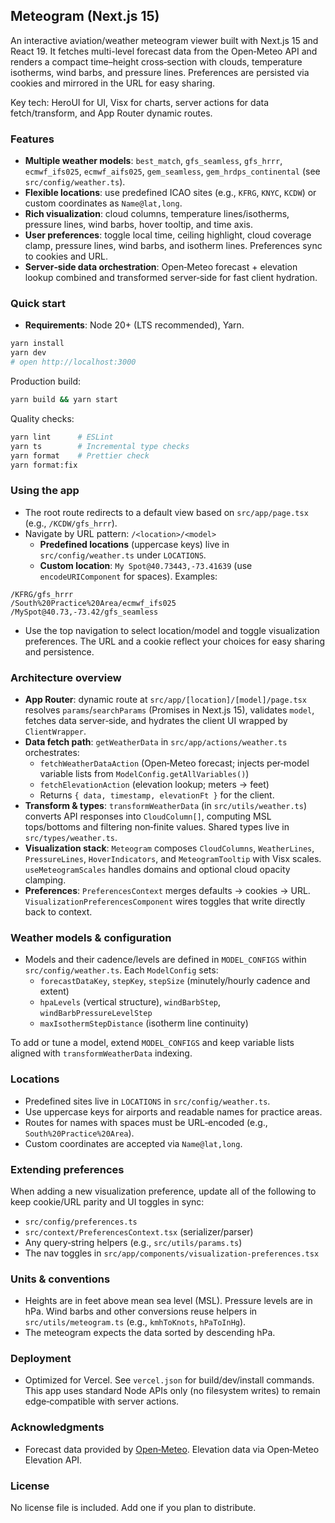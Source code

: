 ## Meteogram (Next.js 15)

An interactive aviation/weather meteogram viewer built with Next.js 15 and React 19. It fetches multi-level forecast data from the Open‑Meteo API and renders a compact time–height cross‑section with clouds, temperature isotherms, wind barbs, and pressure lines. Preferences are persisted via cookies and mirrored in the URL for easy sharing.

Key tech: HeroUI for UI, Visx for charts, server actions for data fetch/transform, and App Router dynamic routes.

### Features
- **Multiple weather models**: `best_match`, `gfs_seamless`, `gfs_hrrr`, `ecmwf_ifs025`, `ecmwf_aifs025`, `gem_seamless`, `gem_hrdps_continental` (see `src/config/weather.ts`).
- **Flexible locations**: use predefined ICAO sites (e.g., `KFRG`, `KNYC`, `KCDW`) or custom coordinates as `Name@lat,long`.
- **Rich visualization**: cloud columns, temperature lines/isotherms, pressure lines, wind barbs, hover tooltip, and time axis.
- **User preferences**: toggle local time, ceiling highlight, cloud coverage clamp, pressure lines, wind barbs, and isotherm lines. Preferences sync to cookies and URL.
- **Server‑side data orchestration**: Open‑Meteo forecast + elevation lookup combined and transformed server‑side for fast client hydration.

### Quick start
- **Requirements**: Node 20+ (LTS recommended), Yarn.

```bash
yarn install
yarn dev
# open http://localhost:3000
```

Production build:

```bash
yarn build && yarn start
```

Quality checks:

```bash
yarn lint      # ESLint
yarn ts        # Incremental type checks
yarn format    # Prettier check
yarn format:fix
```

### Using the app
- The root route redirects to a default view based on `src/app/page.tsx` (e.g., `/KCDW/gfs_hrrr`).
- Navigate by URL pattern: `/<location>/<model>`
  - **Predefined locations** (uppercase keys) live in `src/config/weather.ts` under `LOCATIONS`.
  - **Custom location**: `My Spot@40.73443,-73.41639` (use `encodeURIComponent` for spaces). Examples:

```text
/KFRG/gfs_hrrr
/South%20Practice%20Area/ecmwf_ifs025
/MySpot@40.73,-73.42/gfs_seamless
```

- Use the top navigation to select location/model and toggle visualization preferences. The URL and a cookie reflect your choices for easy sharing and persistence.

### Architecture overview
- **App Router**: dynamic route at `src/app/[location]/[model]/page.tsx` resolves `params`/`searchParams` (Promises in Next.js 15), validates `model`, fetches data server‑side, and hydrates the client UI wrapped by `ClientWrapper`.
- **Data fetch path**: `getWeatherData` in `src/app/actions/weather.ts` orchestrates:
  - `fetchWeatherDataAction` (Open‑Meteo forecast; injects per‑model variable lists from `ModelConfig.getAllVariables()`)
  - `fetchElevationAction` (elevation lookup; meters → feet)
  - Returns `{ data, timestamp, elevationFt }` for the client.
- **Transform & types**: `transformWeatherData` (in `src/utils/weather.ts`) converts API responses into `CloudColumn[]`, computing MSL tops/bottoms and filtering non‑finite values. Shared types live in `src/types/weather.ts`.
- **Visualization stack**: `Meteogram` composes `CloudColumns`, `WeatherLines`, `PressureLines`, `HoverIndicators`, and `MeteogramTooltip` with Visx scales. `useMeteogramScales` handles domains and optional cloud opacity clamping.
- **Preferences**: `PreferencesContext` merges defaults → cookies → URL. `VisualizationPreferencesComponent` wires toggles that write directly back to context.

### Weather models & configuration
- Models and their cadence/levels are defined in `MODEL_CONFIGS` within `src/config/weather.ts`. Each `ModelConfig` sets:
  - `forecastDataKey`, `stepKey`, `stepSize` (minutely/hourly cadence and extent)
  - `hpaLevels` (vertical structure), `windBarbStep`, `windBarbPressureLevelStep`
  - `maxIsothermStepDistance` (isotherm line continuity)

To add or tune a model, extend `MODEL_CONFIGS` and keep variable lists aligned with `transformWeatherData` indexing.

### Locations
- Predefined sites live in `LOCATIONS` in `src/config/weather.ts`.
- Use uppercase keys for airports and readable names for practice areas.
- Routes for names with spaces must be URL‑encoded (e.g., `South%20Practice%20Area`).
- Custom coordinates are accepted via `Name@lat,long`.

### Extending preferences
When adding a new visualization preference, update all of the following to keep cookie/URL parity and UI toggles in sync:
- `src/config/preferences.ts`
- `src/context/PreferencesContext.tsx` (serializer/parser)
- Any query‑string helpers (e.g., `src/utils/params.ts`)
- The nav toggles in `src/app/components/visualization-preferences.tsx`

### Units & conventions
- Heights are in feet above mean sea level (MSL). Pressure levels are in hPa. Wind barbs and other conversions reuse helpers in `src/utils/meteogram.ts` (e.g., `kmhToKnots`, `hPaToInHg`).
- The meteogram expects the data sorted by descending hPa.

### Deployment
- Optimized for Vercel. See `vercel.json` for build/dev/install commands. This app uses standard Node APIs only (no filesystem writes) to remain edge‑compatible with server actions.

### Acknowledgments
- Forecast data provided by [Open‑Meteo](https://open-meteo.com/). Elevation data via Open‑Meteo Elevation API.

### License
No license file is included. Add one if you plan to distribute.
